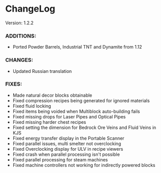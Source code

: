 # ChangeLog

Version: 1.2.2

### ADDITIONS:
- Ported Powder Barrels, Industrial TNT and Dynamite from 1.12

### CHANGES:
- Updated Russian translation

### FIXES:
- Made natural decor blocks obtainable
- Fixed compression recipes being generated for ignored materials
- Fixed fluid locking
- Fixed items being voided when Multiblock auto-building fails
- Fixed missing drops for Laser Pipes and Optical Pipes
- Fixed missing harder chest recipes
- Fixed setting the dimension for Bedrock Ore Veins and Fluid Veins in KJS
- Fixed energy transfer display in the Portable Scanner
- Fixed parallel issues, multi smelter not overclocking
- Fixed Overclocking display for ULV in recipe viewers
- Fixed crash when parallel processing isn't possible
- Fixed parallel processing for steam machines
- Fixed machine controllers not working for indirectly powered blocks